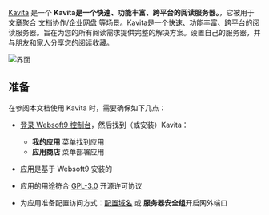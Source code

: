[Kavita](https://www.kavitareader.com) 是一个 **Kavita是一个快速、功能丰富、跨平台的阅读服务器。**，它被用于 文章聚合 文档协作/企业网盘  等场景。Kavita是一个快速、功能丰富、跨平台的阅读服务器。旨在为您的所有阅读需求提供完整的解决方案。设置自己的服务器，并与朋友和家人分享您的阅读收藏。



![界面](https://libs.websoft9.com/Websoft9/DocsPicture/zh/kavita/kavita-gui-websoft9.png)


## 准备

在参阅本文档使用 Kavita 时，需要确保如下几点：

- [登录 Websoft9 控制台](./login-console)，然后找到（或安装）Kavita：
  - **我的应用** 菜单找到应用 
  - **应用商店** 菜单部署应用

- 应用是基于 Websoft9 安装的


- 应用的用途符合 [GPL-3.0](https://opensource.org/licenses/GPL-3.0) 开源许可协议


- 为应用准备配置访问方式：[配置域名](./domain-set) 或 **服务器安全组**开启网外端口